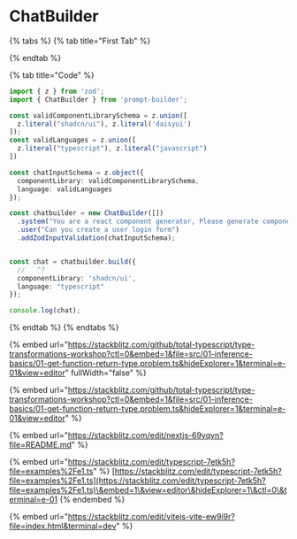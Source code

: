 # ChatBuilder

{% tabs %}
{% tab title="First Tab" %}

{% endtab %}

{% tab title="Code" %}


```typescript
import { z } from 'zod';
import { ChatBuilder } from 'prompt-builder';

const validComponentLibrarySchema = z.union([
  z.literal("shadcn/ui"), z.literal('daisyui')
]);
const validLanguages = z.union([
  z.literal("typescript"), z.literal("javascript")
])

const chatInputSchema = z.object({
  componentLibrary: validComponentLibrarySchema,
  language: validLanguages
});

const chatbuilder = new ChatBuilder([])
  .system("You are a react component generator, Please generate components using react, tailwind, framer-motion, {{componentLibrary}} and {{language}}")
  .user("Can you create a user login form")
  .addZodInputValidation(chatInputSchema);


const chat = chatbuilder.build({
  //   ^?
  componentLibrary: 'shadcn/ui',
  language: "typescript"
});

console.log(chat);
```
{% endtab %}
{% endtabs %}

{% embed url="https://stackblitz.com/github/total-typescript/type-transformations-workshop?ctl=0&embed=1&file=src/01-inference-basics/01-get-function-return-type.problem.ts&hideExplorer=1&terminal=e-01&view=editor" fullWidth="false" %}

{% embed url="https://stackblitz.com/github/total-typescript/type-transformations-workshop?ctl=0&embed=1&file=src/01-inference-basics/01-get-function-return-type.problem.ts&hideExplorer=1&terminal=e-01&view=editor" %}

{% embed url="https://stackblitz.com/edit/nextjs-69yqyn?file=README.md" %}

{% embed url="https://stackblitz.com/edit/typescript-7etk5h?file=examples%2Fe1.ts" %}
[https://stackblitz.com/edit/typescript-7etk5h?file=examples%2Fe1.ts](https://stackblitz.com/edit/typescript-7etk5h?file=examples%2Fe1.ts)\&embed=1\&view=editor\&hideExplorer=1\&ctl=0\&terminal=e-01
{% endembed %}



{% embed url="https://stackblitz.com/edit/vitejs-vite-ew9i9r?file=index.html&terminal=dev" %}
